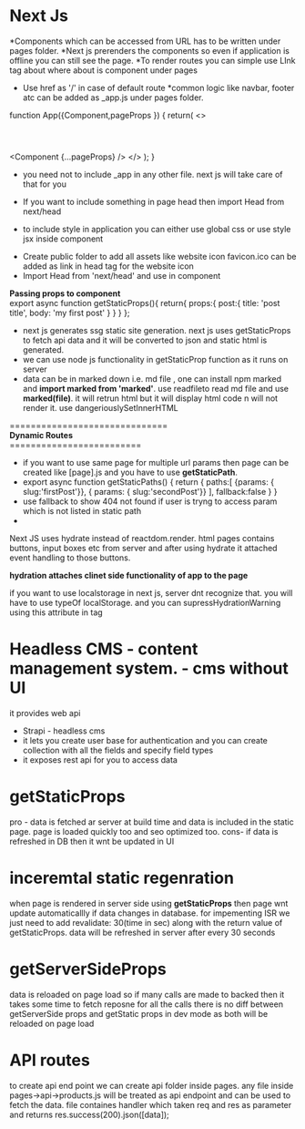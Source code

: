 # __Next Js__

*Components which can be accessed from URL has to be written under pages folder.
*Next js prerenders the components so even if application is offline you can still see the page.
*To render routes you can simple use LInk tag <Link  href="/about" >about </Link> where about is component under pages
* Use href as '/' in case of default route
*common logic like navbar, footer atc can be added as _app.js under pages folder.

function App({Component,pageProps }) {
    return(
        <>
        <header><Navbar /></header>
        <Component {...pageProps} />
        </>
    );
}
* you need not to include _app in any other file. next js will take care of that for you

* If you want to include something in page head then import Head from next/head

* to include style in application you can either use global css or use style jsx inside component
<style jsx>{` li{color:red}`}</style>

* Create public folder to add all assets like website icon favicon.ico can be added as link in head tag for the website icon
* Import Head from 'next/head' and use <head><title>ddd</title> </head> in component

__Passing props to component__
<br />
export async function getStaticProps(){
    return{
        props:{
            post:{
                title: 'post title',
                body: 'my first post'
            }
        }
    }
};

* next js generates ssg static site generation. next js uses getStaticProps to fetch api data and it will be converted to json and static html is generated.
* we can use node js functionality in getStaticProp function as it runs on server
* data can be in marked down i.e. md file , one can install npm marked and __import marked from 'marked'__. use readfileto read md file and use __marked(file)__. it will retrun html but it will display html code n will not render it. use dangeriouslySetInnerHTML 

==============================<br/>
__Dynamic Routes__ <br/>
=========================<br/>

* if you want to use same page for multiple url params then page can be created like [page].js and you have to use __getStaticPath__.  
* export async function getStaticPaths() {
    return {
        paths:[
            {params: {   slug:'firstPost'}},
           { params: {   slug:'secondPost'}}
        ],
        fallback:false
    }
} <br />
* use fallback to show 404 not found if user is tryng to access param which is not listed in static path
* 
Next JS uses hydrate instead of reactdom.render. html pages contains buttons, input boxes etc from server and after using hydrate it attached event handling to those buttons.

__hydration attaches clinet side functionality of app to the page__

if you want to use localstorage in next js, server dnt recognize that. you will have to use typeOf localStorage. and you can supressHydrationWarning using this attribute in tag

# Headless CMS - content management system. - cms without UI
it provides web api
* Strapi - headless cms
* it lets you create user base for authentication and you can create collection with all the fields and specify field types
* it exposes rest api for you to access data

# getStaticProps
pro - data is fetched ar server at build time and data is included in the static page. page is loaded quickly too and seo optimized too.
cons- if data is refreshed in DB then it wnt be updated in UI

# inceremtal static regenration
when page is rendered in server side using **getStaticProps** then page wnt update automaticallly if data changes in database. 
for impementing ISR we just need to add revalidate: 30(time in sec) along with the return value of getStaticProps. data will be refreshed in server after every 30 seconds

# getServerSideProps
data is reloaded on page load so if many calls are made to backed then it takes some time to fetch reposne for all the calls
there is no diff between getServerSide props and getStatic props in dev mode as both will be reloaded on page load

# API routes
to create api end point we can create api folder inside pages. any file inside pages->api->products.js will be treated as api endpoint and can be used to fetch the data. file containes handler which taken req and res as parameter and returns res.success(200).json([data]);
